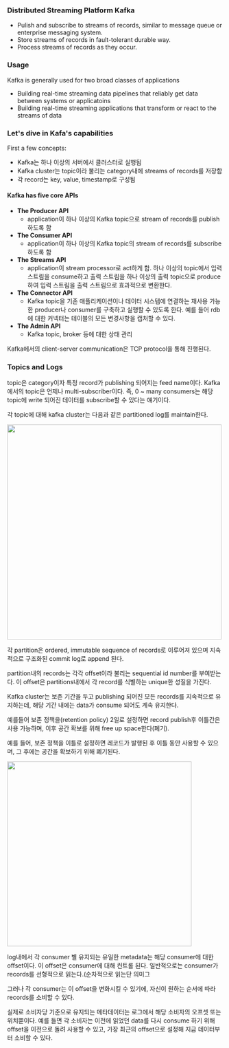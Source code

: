 ### Distributed Streaming Platform Kafka

- Pulish and subscribe to streams of records, similar to message queue or enterprise messaging system.
- Store streams of records in fault-tolerant durable way.
- Process streams of records as they occur.

### Usage
Kafka is generally used for two broad classes of applications

- Building real-time streaming data pipelines that reliably get data between systems or applicatoins
- Building real-time streaming applications that transform or react to the streams of data

### Let's dive in Kafa's capabilities 

First a few concepts:

- Kafka는 하나 이상의 서버에서 클러스터로 실행됨
- Kafka cluster는 topic이라 불리는 category내에 streams of records를 저장함
- 각 record는 key, value, timestamp로 구성됨 

#### Kafka has five core APIs

- **The Producer API**
   - application이 하나 이상의 Kafka topic으로 stream of records를 publish 하도록 함 
- **The Consumer API** 
   - application이 하나 이상의 Kafka topic의 stream of records를 subscribe 하도록 함 
- **The Streams API**
   - application이 stream processor로 act하게 함. 하나 이상의 topic에서 입력 스트림을 consume하고 출력 스트림을 하나 이상의 출력 topic으로 produce하여 입력 스트림을 출력 스트림으로 효과적으로 변환한다.
- **The Connector API**
   - Kafka topic을 기존 애플리케이션이나 데이터 시스템에 연결하는 재사용 가능한 producer나 consumer를 구축하고 실행할 수 있도록 한다. 예를 들어 rdb에 대한 커넥터는 테이블의 모든 변경사항을 캡처할 수 있다.
- **The Admin API**
   - Kafka topic, broker 등에 대한 상태 관리
   
 
Kafka에서의 client-server communication은 TCP protocol을 통해 진행된다. 
 
### Topics and Logs

topic은 category이자 특정 record가 publishing 되어지는 feed name이다. Kafka에서의 topic은 언제나 multi-subscriber이다. 즉, 0 ~ many consumers는 해당 topic에 write 되어진 데이터를 subscribe할 수 있다는 얘기이다. 
 
각 topic에 대해 kafka cluster는 다음과 같은 partitioned log를 maintain한다.

<img src="https://user-images.githubusercontent.com/20153890/83323118-a9c14b00-a297-11ea-85c7-8c8095a6fd9d.png" width=500>

각 partition은 ordered, immutable sequence of records로 이루어져 있으며 지속적으로 구조화된 commit log로 append 된다.

partition내의 records는 각각 offset이라 불리는 sequential id number를 부여받는다. 이 offset은 partitions내에서 각 record를 식별하는 unique한 성질을 가진다.

Kafka cluster는 보존 기간을 두고 publishing 되어진 모든 records를 지속적으로 유지하는데, 해당 기간 내에는 data가 consume 되어도 계속 유지한다. 

예를들어 보존 정책을(retention policy) 2일로 설정하면 record publish후 이틀간은 사용 가능하며, 이후 공간 확보를 위해 free up space한다(폐기).

예를 들어, 보존 정책을 이틀로 설정하면 레코드가 발행된 후 이틀 동안 사용할 수 있으며, 그 후에는 공간을 확보하기 위해 폐기된다.

<img src="https://user-images.githubusercontent.com/20153890/83323391-649e1880-a299-11ea-8734-51275cc3e29c.png" width=430>

log내에서 각 consumer 별 유지되는 유일한 metadata는 해당 consumer에 대한 offset이다.
이 offset은 consumer에 대해 컨트롤 된다. 일반적으로는 consumer가 records를 선형적으로 읽는다.(순차적으로 읽는단 의미그

그러나 각 consumer는 이 offset을 변화시킬 수 있기에, 자신이 원하는 순서에 따라 records를 소비할 수 있다.

실제로 소비자당 기준으로 유지되는 메타데이터는 로그에서 해당 소비자의 오프셋 또는 위치뿐이다.
예를 들면 각 소비자는 이전에 읽었던 data를 다시 consume 하기 위해 offset을 이전으로 돌려 사용할 수 있고, 가장 최근의 offset으로 설정해 지금 데이터부터 소비할 수 있다.


